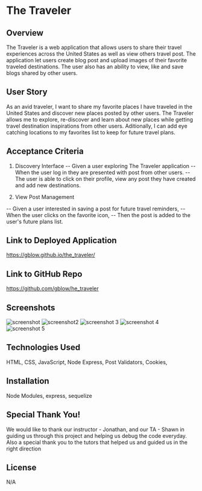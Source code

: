# The Traveler


## Overview
The Traveler is a web application that allows users to share their travel experiences across the United States as well as view others travel post. The application let users create blog post and upload images of their favorite traveled destinations. The user also has an ability to view, like and save blogs shared by other users.

## User Story
As an avid traveler, I want to share my favorite places I have traveled in the United States and discover new places posted by other users. The Traveler allows me to explore, re-discover and learn about new places while getting travel destination inspirations from other users. Aditionally, I can add eye catching locations to my favorites list to keep for future travel plans. 

## Acceptance Criteria
1. Discovery Interface
-- Given a user exploring The Traveler application
-- When the user log in they are presented with post from other users.
-- The user is able to click on their profile, view any post they have created and add new destinations. 

3. View Post Management

-- Given a user interested in saving a post for future travel reminders,
-- When the user clicks on the favorite icon,
-- Then the post is added to the user's future plans list.


## Link to Deployed Application
https://gblow.github.io/the_traveler/

## Link to GitHub Repo
https://github.com/gblow/he_traveler 

## Screenshots
![ screenshot ](<assets/Screenshot 2023-12-09 at 7.36.55 PM.png>)
![screenshot2](<assets/Screenshot 2023-12-09 at 7.37.02 PM.png>)
![screenshot 3](<assets/Screenshot 2023-12-09 at 7.37.14 PM.png>)
![screenshot 4](<assets/Screenshot 2023-12-09 at 7.37.28 PM.png>)
![screenshot 5](<assets/Screenshot 2023-12-09 at 7.37.41 PM.png>) 

## Technologies Used
HTML, CSS, JavaScript, Node Express, Post Validators, Cookies, 

## Installation
Node Modules, express, sequelize

## Special Thank You!
We would like to thank our instructor - Jonathan, and our TA - Shawn in guiding us through this project and helping us debug the code everyday. Also a special thank you to the tutors that helped us and guided us in the right direction

## License
N/A